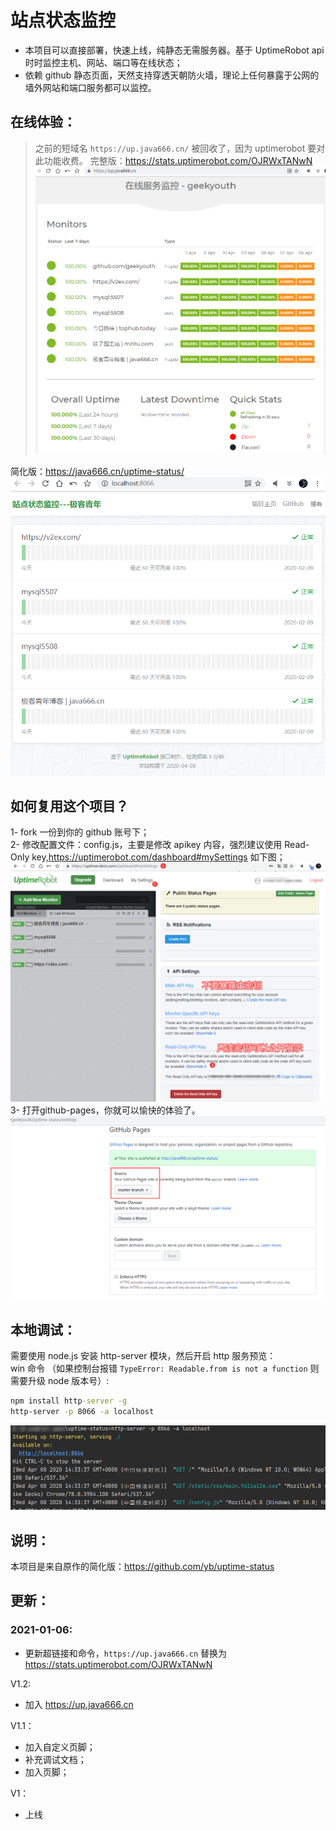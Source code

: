 # 站点状态监控
- 本项目可以直接部署，快速上线，纯静态无需服务器。基于 UptimeRobot api 时时监控主机、网站、端口等在线状态；  
- 依赖 github 静态页面，天然支持穿透天朝防火墙，理论上任何暴露于公网的墙外网站和端口服务都可以监控。  


## 在线体验：  
> 之前的短域名 `https://up.java666.cn/` 被回收了，因为 uptimerobot 要对此功能收费。
完整版：<https://stats.uptimerobot.com/OJRWxTANwN>  
![](.pic/up.java666.cn.png)  

简化版：<https://java666.cn/uptime-status/>  
![](.pic/V1.1.png)  


## 如何复用这个项目？  
1- fork 一份到你的 github 账号下；  
2- 修改配置文件：config.js，主要是修改 apikey 内容，强烈建议使用 Read-Only key,<https://uptimerobot.com/dashboard#mySettings> 如下图；  
![](.pic/warn.png)  
3- 打开github-pages，你就可以愉快的体验了。  
![](.pic/psges.png)   

## 本地调试：
需要使用 node.js 安装 http-server 模块，然后开启 http 服务预览：  
win 命令 （如果控制台报错 `TypeError: Readable.from is not a function` 则需要升级 node 版本号）:
```bat
npm install http-server -g
http-server -p 8066 -a localhost
```

![](.pic/http-server.png)

## 说明：

本项目是来自原作的简化版：<https://github.com/yb/uptime-status>

## 更新：

### 2021-01-06:
- 更新超链接和命令，`https://up.java666.cn` 替换为 https://stats.uptimerobot.com/OJRWxTANwN

V1.2:
- 加入 https://up.java666.cn

V1.1：  
- 加入自定义页脚；    
- 补充调试文档；  
- 加入页脚；  

V1：  
- 上线
